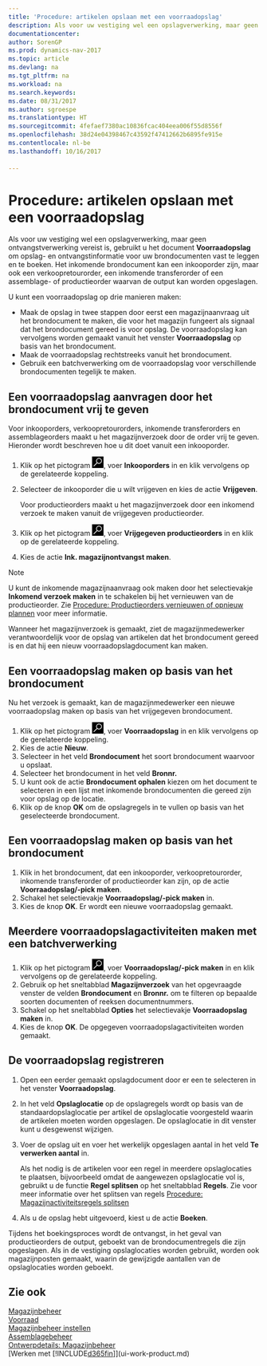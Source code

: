 ```yaml
---
title: 'Procedure: artikelen opslaan met een voorraadopslag'
description: Als voor uw vestiging wel een opslagverwerking, maar geen ontvangstverwerking vereist is, gebruikt u het document **Voorraadopslag** om opslag- en ontvangstinformatie voor uw brondocumenten vast te leggen en te boeken. Het inkomende brondocument kan een inkooporder zijn, maar ook een verkoopretourorder, een inkomende transferorder of een productieorder waarvan de output kan worden opgeslagen.
documentationcenter: 
author: SorenGP
ms.prod: dynamics-nav-2017
ms.topic: article
ms.devlang: na
ms.tgt_pltfrm: na
ms.workload: na
ms.search.keywords: 
ms.date: 08/31/2017
ms.author: sgroespe
ms.translationtype: HT
ms.sourcegitcommit: 4fefaef7380ac10836fcac404eea006f55d8556f
ms.openlocfilehash: 38d24e04398467c43592f47412662b6895fe915e
ms.contentlocale: nl-be
ms.lasthandoff: 10/16/2017

---
```

# <a name="how-to-put-items-away-with-inventory-put-aways"></a>Procedure: artikelen opslaan met een voorraadopslag
Als voor uw vestiging wel een opslagverwerking, maar geen ontvangstverwerking vereist is, gebruikt u het document **Voorraadopslag** om opslag- en ontvangstinformatie voor uw brondocumenten vast te leggen en te boeken. Het inkomende brondocument kan een inkooporder zijn, maar ook een verkoopretourorder, een inkomende transferorder of een assemblage- of productieorder waarvan de output kan worden opgeslagen.  

U kunt een voorraadopslag op drie manieren maken:  

- Maak de opslag in twee stappen door eerst een magazijnaanvraag uit het brondocument te maken, die voor het magazijn fungeert als signaal dat het brondocument gereed is voor opslag. De voorraadopslag kan vervolgens worden gemaakt vanuit het venster **Voorraadopslag** op basis van het brondocument.  
- Maak de voorraadopslag rechtstreeks vanuit het brondocument.  
- Gebruik een batchverwerking om de voorraadopslag voor verschillende brondocumenten tegelijk te maken.  

## <a name="to-request-an-inventory-put-away-by-releasing-the-source-document"></a>Een voorraadopslag aanvragen door het brondocument vrij te geven
Voor inkooporders, verkoopretourorders, inkomende transferorders en assemblageorders maakt u het magazijnverzoek door de order vrij te geven. Hieronder wordt beschreven hoe u dit doet vanuit een inkooporder.  

1.  Klik op het pictogram ![Zoeken naar pagina of rapport](media/ui-search/search_small.png "pictogram Zoeken naar pagina of rapport"), voer **Inkooporders** in en klik vervolgens op de gerelateerde koppeling.
2. Selecteer de inkooporder die u wilt vrijgeven en kies de actie **Vrijgeven**.  

    Voor productieorders maakt u het magazijnverzoek door een inkomend verzoek te maken vanuit de vrijgegeven productieorder.  
3.  Klik op het pictogram ![Zoeken naar pagina of rapport](media/ui-search/search_small.png "pictogram Zoeken naar pagina of rapport"), voer **Vrijgegeven productieorders** in en klik op de gerelateerde koppeling.  
4. Kies de actie **Ink. magazijnontvangst maken**.  

> [!NOTE]  
>  U kunt de inkomende magazijnaanvraag ook maken door het selectievakje **Inkomend verzoek maken** in te schakelen bij het vernieuwen van de productieorder. Zie [Procedure: Productieorders vernieuwen of opnieuw plannen](production-how-to-replan-refresh-production-orders.md) voor meer informatie.  

Wanneer het magazijnverzoek is gemaakt, ziet de magazijnmedewerker verantwoordelijk voor de opslag van artikelen dat het brondocument gereed is en dat hij een nieuw voorraadopslagdocument kan maken.  

## <a name="to-create-an-inventory-put-away-based-on-the-source-document"></a>Een voorraadopslag maken op basis van het brondocument
Nu het verzoek is gemaakt, kan de magazijnmedewerker een nieuwe voorraadopslag maken op basis van het vrijgegeven brondocument.   
1.  Klik op het pictogram ![Zoeken naar pagina of rapport](media/ui-search/search_small.png "pictogram Zoeken naar pagina of rapport"), voer **Voorraadopslag** in en klik vervolgens op de gerelateerde koppeling.  
2. Kies de actie **Nieuw**.  
3. Selecteer in het veld **Brondocument** het soort brondocument waarvoor u opslaat.  
4. Selecteer het brondocument in het veld **Bronnr.**  
5. U kunt ook de actie **Brondocument ophalen** kiezen om het document te selecteren in een lijst met inkomende brondocumenten die gereed zijn voor opslag op de locatie.  
6. Klik op de knop **OK** om de opslagregels in te vullen op basis van het geselecteerde brondocument.  

## <a name="to-create-an-inventory-put-away-from-the-source-document"></a>Een voorraadopslag maken op basis van het brondocument  
1.  Klik in het brondocument, dat een inkooporder, verkoopretourorder, inkomende transferorder of productieorder kan zijn, op de actie **Voorraadopslag/-pick maken**.  
2. Schakel het selectievakje **Voorraadopslag/-pick maken** in.
3. Kies de knop **OK**. Er wordt een nieuwe voorraadopslag gemaakt.

## <a name="to-create-multiple-inventory-put-aways-with-a-batch-job"></a>Meerdere voorraadopslagactiviteiten maken met een batchverwerking  
1.  Klik op het pictogram ![Zoeken naar pagina of rapport](media/ui-search/search_small.png "pictogram Zoeken naar pagina of rapport"), voer **Voorraadopslag/-pick maken** in en klik vervolgens op de gerelateerde koppeling.  
2.  Gebruik op het sneltabblad **Magazijnverzoek** van het opgevraagde venster de velden **Brondocument** en **Bronnr.** om te filteren op bepaalde soorten documenten of reeksen documentnummers.  
3.  Schakel op het sneltabblad **Opties** het selectievakje **Voorraadopslag maken** in.
4.  Kies de knop **OK**. De opgegeven voorraadopslagactiviteiten worden gemaakt.

## <a name="to-record-the-inventory-put-away"></a>De voorraadopslag registreren  
1. Open een eerder gemaakt opslagdocument door er een te selecteren in het venster **Voorraadopslag**.  
2. In het veld **Opslaglocatie** op de opslagregels wordt op basis van de standaardopslaglocatie per artikel de opslaglocatie voorgesteld waarin de artikelen moeten worden opgeslagen. De opslaglocatie in dit venster kunt u desgewenst wijzigen.  
3. Voer de opslag uit en voer het werkelijk opgeslagen aantal in het veld **Te verwerken aantal** in.

    Als het nodig is de artikelen voor een regel in meerdere opslaglocaties te plaatsen, bijvoorbeeld omdat de aangewezen opslaglocatie vol is, gebruikt u de functie **Regel splitsen** op het sneltabblad **Regels**. Zie voor meer informatie over het splitsen van regels [Procedure: Magazijnactiviteitsregels splitsen](warehouse-how-to-split-warehouse-activity-lines.md)  
4. Als u de opslag hebt uitgevoerd, kiest u de actie **Boeken**.  

Tijdens het boekingsproces wordt de ontvangst, in het geval van productieorders de output, geboekt van de brondocumentregels die zijn opgeslagen. Als in de vestiging opslaglocaties worden gebruikt, worden ook magazijnposten gemaakt, waarin de gewijzigde aantallen van de opslaglocaties worden geboekt.

## <a name="see-also"></a>Zie ook  
[Magazijnbeheer](warehouse-manage-warehouse.md)  
[Voorraad](inventory-manage-inventory.md)  
[Magazijnbeheer instellen](warehouse-setup-warehouse.md)     
[Assemblagebeheer](assembly-assemble-items.md)    
[Ontwerpdetails: Magazijnbeheer](design-details-warehouse-management.md)  
[Werken met [!INCLUDE[d365fin](includes/d365fin_md.md)]](ui-work-product.md)  


